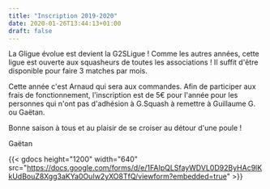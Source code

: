 ```yaml
---
title: "Inscription 2019-2020"
date: 2020-01-26T13:44:13+01:00
draft: false
---
```


La Gligue évolue est devient la G2SLigue !
Comme les autres années, cette ligue est ouverte aux squasheurs de toutes les associations !
Il suffit d'être disponible pour faire 3 matches par mois.

Cette année c'est Arnaud qui sera aux commandes.
Afin de participer aux frais de fonctionnement, l'inscription est de 5€ pour l'année pour les personnes qui n'ont pas d'adhésion à G.Squash à remettre à  Guillaume G. ou Gaëtan.

Bonne saison à tous et au plaisir de se croiser au détour d'une poule !

Gaëtan


{{< gdocs height="1200" width="640"  src="https://docs.google.com/forms/d/e/1FAIpQLSfayWDVL0D92ByHAc9lKkUdBouZ8Xgg3aKYa0OuIw2yXO8TfQ/viewform?embedded=true"  >}}

